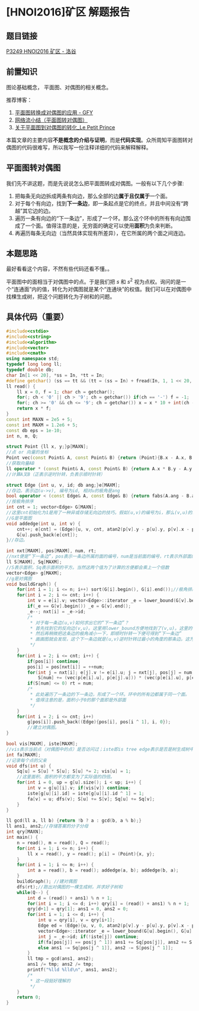 # [HNOI2016]矿区 解题报告

## 题目链接

[P3249 HNOI2016 矿区 - 洛谷](https://www.luogu.com.cn/problem/P3249)

## 前置知识

图论基础概念， 平面图、对偶图的相关概念。

推荐博客：

1.  [平面图转换成对偶图的应用 - GFY](https://www.cnblogs.com/qzqzgfy/p/5578785.html)
2.  [网络流小结（平面图转对偶图） ](https://zybuluo.com/ysner/note/1098815)
3.  [关于平面图到对偶图的转化_Le Petit Prince](https://blog.csdn.net/maxmercer/article/details/77976666)

本篇文章的主要内容**不是概念的介绍与证明**，而是**代码实现**。众所周知平面图转对偶图的代码很难写，所以我写一份注释详细的代码来解释解释。

## 平面图转对偶图

我们先不讲这题，而是先说说怎么把平面图转成对偶图。一般有以下几个步骤:

1.  把每条无向边拆成两条有向边，那么全部的边**属于且仅属于**一个面。
2.  对于每个有向边，找到**下一条边**，即一条起点是它的终点，并且中间没有“跨越”其它边的边。
3.  遍历一条有向边的“下一条边”，形成了一个环。那么这个环中的所有有向边围成了一个面。值得注意的是，无穷面的确定可以使用**面积**为负来判断。
4.  再遍历每条无向边（当然具体实现有所差异），在它所属的两个面之间连边。

## 本题思路

最好看看这个内容，不然有些代码还看不懂。。

平面图中的面相当于对偶图中的点。于是我们把 $s$ 和 $s^2$ 视为点权。询问的是一个“连通面”内的值，转化为对偶图就是某个“连通块”的权值。我们可以在对偶图中找棵生成树，把这个问题转化为子树和的问题。

## 具体代码（重要）

```cpp
#include<cstdio>
#include<cstring>
#include<algorithm>
#include<vector>
#include<cmath>
using namespace std;
typedef long long ll;
typedef double db;
char In[1 << 20], *ss = In, *tt = In;
#define getchar() (ss == tt && (tt = (ss = In) + fread(In, 1, 1 << 20, stdin), ss == tt) ? EOF : *ss++)
ll read() {
	ll x = 0, f = 1; char ch = getchar();
	for(; ch < '0' || ch > '9'; ch = getchar()) if(ch == '-') f = -1;
	for(; ch >= '0' && ch <= '9'; ch = getchar()) x = x * 10 + int(ch - '0');
	return x * f;
}
const int MAXN = 2e5 + 5;
const int MAXM = 1.2e6 + 5;
const db eps = 1e-10;
int n, m, Q;

struct Point {ll x, y;}p[MAXN];
//点 or 向量的坐标
Point vec(const Point& A, const Point& B) {return (Point){B.x - A.x, B.y - A.y};}
//获取向量AB
ll operator * (const Point& A, const Point& B) {return A.x * B.y - A.y * B.x;}
//计算A叉B（正表示逆时针转，负表示顺时针转）

struct Edge {int u, v, id; db ang;}e[MAXM];
//存边。表示边(u->v), 编号为id, 相对u的极角是ang
bool operator < (const Edge& A, const Edge& B) {return fabs(A.ang - B.ang) < eps ? A.v < B.v : A.ang < B.ang;}
//按极角排序
int cnt = 1; vector<Edge> G[MAXN];
//这里cnt初始化为1是用了一种异或存储无向边的技巧。假如(u,v)的编号为i，那么(v,u)的编号就是i^1
//G是平面图
void addedge(int u, int v) {
	cnt++; e[cnt] = (Edge){u, v, cnt, atan2(p[v].y - p[u].y, p[v].x - p[u].x)};
	G[u].push_back(e[cnt]);
}//存边。

int nxt[MAXM], pos[MAXM], num, rt;
//nxt便是“下一条边”，pos表示一条边所属的面的编号，num是当前面的编号，rt表示外部面的编号
ll S[MAXM], Sq[MAXM];
//S表示面积，Sq表示面积的平方。当然这两个值为了计算的方便都会乘上一个倍数
vector<Edge> g[MAXM];
//g是对偶图
void buildGraph() {
	for(int i = 1; i <= n; i++) sort(G[i].begin(), G[i].end());//极角排序
	for(int i = 2; i <= cnt; i++) {
		int v = e[i].v; vector<Edge>::iterator _e = lower_bound(G[v].begin(), G[v].end(), e[i ^ 1]);
		if(_e == G[v].begin()) _e = G[v].end();
		_e--; nxt[i] = _e->id;
		/* 
		 * 对于每一条边(u,v)如何求出它的“下一条边”？
		 * 首先找到它的反向边(v,u)。这里用lower_bound方便地找到了(v,u)。这里的*_e就是(v,u)
		 * 然后再稍微把这条边的极角减小一下，即顺时针转一下便可得到“下一条边”
		 * 画画图就会发现，这个下一条边就是(u,v)逆时针转过最小的角度的那条边。这为我们叉乘求面积提供了方便
		 */
	}
	for(int i = 2; i <= cnt; i++) {
		if(pos[i]) continue;
		pos[i] = pos[nxt[i]] = ++num;
		for(int j = nxt[i]; e[j].v != e[i].u; j = nxt[j], pos[j] = num)
			S[num] += (vec(p[e[i].u], p[e[j].u])) * (vec(p[e[i].u], p[e[j].v]));
		if(S[num] <= 0) rt = num;
		/*
		 * 此处遍历了一条边的下一条边，形成了一个环。环中的所有边都属于同一个面。
		 * 值得注意的是，面积小于0的那个面即是外部面
		 */
	}
	for(int i = 2; i <= cnt; i++)
		g[pos[i]].push_back((Edge){pos[i], pos[i ^ 1], i, 0});
		//建立对偶图。
}

bool vis[MAXM], iste[MAXM];
//vis表示当前点（对偶图中的点）是否访问过；iste即is tree edge表示是否是树生成树中的边
int fa[MAXM];
//记录每个点的父亲
void dfs(int u) {
	Sq[u] = S[u] * S[u]; S[u] *= 2; vis[u] = 1;
	//这里面积、面积的平方都变为了实际值的四倍。
	for(int i = 0, up = g[u].size(); i < up; i++) {
		int v = g[u][i].v; if(vis[v]) continue;
		iste[g[u][i].id] = iste[g[u][i].id ^ 1] = 1;
		fa[v] = u; dfs(v); S[u] += S[v]; Sq[u] += Sq[v];
	}
}

ll gcd(ll a, ll b) {return !b ? a : gcd(b, a % b);}
ll ans1, ans2;//存储答案的分子分母
int qry[MAXN];
int main() {
	n = read(), m = read(), Q = read();
	for(int i = 1; i <= n; i++) {
		ll x = read(), y = read(); p[i] = (Point){x, y};
	}
	for(int i = 1; i <= m; i++) {
		int a = read(), b = read(); addedge(a, b); addedge(b, a);
	}
	buildGraph(); //建对偶图
	dfs(rt);//跑出对偶图的一棵生成树，并求好子树和
	while(Q--) {
		int d = (read() + ans1) % n + 1;
		for(int i = 1; i <= d; i++) qry[i] = (read() + ans1) % n + 1;
		qry[d+1] = qry[1]; ans1 = 0, ans2 = 0;
		for(int i = 1; i <= d; i++) {
			int u = qry[i], v = qry[i+1];
			Edge ed = (Edge){u, v, 0, atan2(p[v].y - p[u].y, p[v].x - p[u].x)};
			vector<Edge>::iterator _e = lower_bound(G[u].begin(), G[u].end(), ed);
			int j = _e->id; if(!iste[j]) continue;
			if(fa[pos[j]] == pos[j ^ 1]) ans1 += Sq[pos[j]], ans2 += S[pos[j]];
			else ans1 -= Sq[pos[j ^ 1]], ans2 -= S[pos[j ^ 1]];
		}
		ll tmp = gcd(ans1, ans2);
		ans1 /= tmp; ans2 /= tmp;
		printf("%lld %lld\n", ans1, ans2);
		/*
		 * 这一段挺好理解的
		 */
	}
	return 0;
}
```

